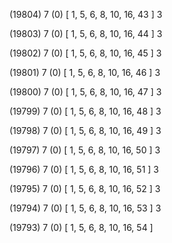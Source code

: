 (19804) 7 (0) [ 1, 5, 6, 8, 10, 16, 43 ] 3 


(19803) 7 (0) [ 1, 5, 6, 8, 10, 16, 44 ] 3 


(19802) 7 (0) [ 1, 5, 6, 8, 10, 16, 45 ] 3 


(19801) 7 (0) [ 1, 5, 6, 8, 10, 16, 46 ] 3 


(19800) 7 (0) [ 1, 5, 6, 8, 10, 16, 47 ] 3 


(19799) 7 (0) [ 1, 5, 6, 8, 10, 16, 48 ] 3 


(19798) 7 (0) [ 1, 5, 6, 8, 10, 16, 49 ] 3 


(19797) 7 (0) [ 1, 5, 6, 8, 10, 16, 50 ] 3 


(19796) 7 (0) [ 1, 5, 6, 8, 10, 16, 51 ] 3 


(19795) 7 (0) [ 1, 5, 6, 8, 10, 16, 52 ] 3 


(19794) 7 (0) [ 1, 5, 6, 8, 10, 16, 53 ] 3 


(19793) 7 (0) [ 1, 5, 6, 8, 10, 16, 54 ]  

